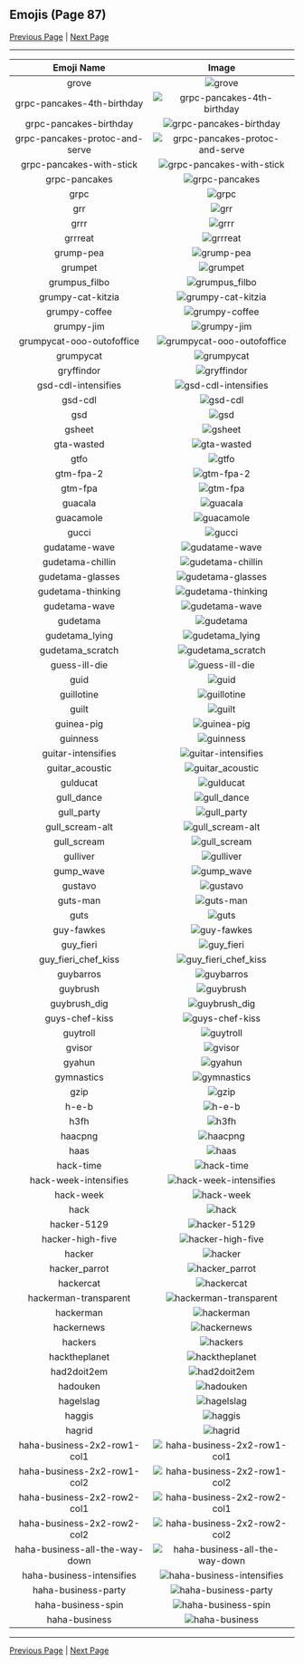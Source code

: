 
## Emojis (Page 87)

[Previous Page](/docs/hc/page-g-0086.md)
  | [Next Page](/docs/hc/page-h-0088.md)

<hr />

|Emoji Name|Image|
| :-: | :-: |
|grove| ![grove](/emojis/hc/grove.png)|
|grpc-pancakes-4th-birthday| ![grpc-pancakes-4th-birthday](/emojis/hc/grpc-pancakes-4th-birthday.png)|
|grpc-pancakes-birthday| ![grpc-pancakes-birthday](/emojis/hc/grpc-pancakes-birthday.png)|
|grpc-pancakes-protoc-and-serve| ![grpc-pancakes-protoc-and-serve](/emojis/hc/grpc-pancakes-protoc-and-serve.png)|
|grpc-pancakes-with-stick| ![grpc-pancakes-with-stick](/emojis/hc/grpc-pancakes-with-stick.png)|
|grpc-pancakes| ![grpc-pancakes](/emojis/hc/grpc-pancakes.png)|
|grpc| ![grpc](/emojis/hc/grpc.png)|
|grr| ![grr](/emojis/hc/grr.gif)|
|grrr| ![grrr](/emojis/hc/grrr.gif)|
|grrreat| ![grrreat](/emojis/hc/grrreat.jpg)|
|grump-pea| ![grump-pea](/emojis/hc/grump-pea.png)|
|grumpet| ![grumpet](/emojis/hc/grumpet.png)|
|grumpus_filbo| ![grumpus_filbo](/emojis/hc/grumpus_filbo.png)|
|grumpy-cat-kitzia| ![grumpy-cat-kitzia](/emojis/hc/grumpy-cat-kitzia.jpg)|
|grumpy-coffee| ![grumpy-coffee](/emojis/hc/grumpy-coffee.gif)|
|grumpy-jim| ![grumpy-jim](/emojis/hc/grumpy-jim.png)|
|grumpycat-ooo-outofoffice| ![grumpycat-ooo-outofoffice](/emojis/hc/grumpycat-ooo-outofoffice.png)|
|grumpycat| ![grumpycat](/emojis/hc/grumpycat.png)|
|gryffindor| ![gryffindor](/emojis/hc/gryffindor.png)|
|gsd-cdl-intensifies| ![gsd-cdl-intensifies](/emojis/hc/gsd-cdl-intensifies.gif)|
|gsd-cdl| ![gsd-cdl](/emojis/hc/gsd-cdl.jpg)|
|gsd| ![gsd](/emojis/hc/gsd.png)|
|gsheet| ![gsheet](/emojis/hc/gsheet.png)|
|gta-wasted| ![gta-wasted](/emojis/hc/gta-wasted.png)|
|gtfo| ![gtfo](/emojis/hc/gtfo.png)|
|gtm-fpa-2| ![gtm-fpa-2](/emojis/hc/gtm-fpa-2.png)|
|gtm-fpa| ![gtm-fpa](/emojis/hc/gtm-fpa.png)|
|guacala| ![guacala](/emojis/hc/guacala.gif)|
|guacamole| ![guacamole](/emojis/hc/guacamole.png)|
|gucci| ![gucci](/emojis/hc/gucci.jpg)|
|gudatame-wave| ![gudatame-wave](/emojis/hc/gudatame-wave.gif)|
|gudetama-chillin| ![gudetama-chillin](/emojis/hc/gudetama-chillin.png)|
|gudetama-glasses| ![gudetama-glasses](/emojis/hc/gudetama-glasses.png)|
|gudetama-thinking| ![gudetama-thinking](/emojis/hc/gudetama-thinking.png)|
|gudetama-wave| ![gudetama-wave](/emojis/hc/gudetama-wave.png)|
|gudetama| ![gudetama](/emojis/hc/gudetama.jpg)|
|gudetama_lying| ![gudetama_lying](/emojis/hc/gudetama_lying.png)|
|gudetama_scratch| ![gudetama_scratch](/emojis/hc/gudetama_scratch.png)|
|guess-ill-die| ![guess-ill-die](/emojis/hc/guess-ill-die.gif)|
|guid| ![guid](/emojis/hc/guid.gif)|
|guillotine| ![guillotine](/emojis/hc/guillotine.png)|
|guilt| ![guilt](/emojis/hc/guilt.jpg)|
|guinea-pig| ![guinea-pig](/emojis/hc/guinea-pig.png)|
|guinness| ![guinness](/emojis/hc/guinness.png)|
|guitar-intensifies| ![guitar-intensifies](/emojis/hc/guitar-intensifies.gif)|
|guitar_acoustic| ![guitar_acoustic](/emojis/hc/guitar_acoustic.png)|
|gulducat| ![gulducat](/emojis/hc/gulducat.jpg)|
|gull_dance| ![gull_dance](/emojis/hc/gull_dance.gif)|
|gull_party| ![gull_party](/emojis/hc/gull_party.gif)|
|gull_scream-alt| ![gull_scream-alt](/emojis/hc/gull_scream-alt.gif)|
|gull_scream| ![gull_scream](/emojis/hc/gull_scream.gif)|
|gulliver| ![gulliver](/emojis/hc/gulliver.png)|
|gump_wave| ![gump_wave](/emojis/hc/gump_wave.gif)|
|gustavo| ![gustavo](/emojis/hc/gustavo.png)|
|guts-man| ![guts-man](/emojis/hc/guts-man.png)|
|guts| ![guts](/emojis/hc/guts.png)|
|guy-fawkes| ![guy-fawkes](/emojis/hc/guy-fawkes.png)|
|guy_fieri| ![guy_fieri](/emojis/hc/guy_fieri.png)|
|guy_fieri_chef_kiss| ![guy_fieri_chef_kiss](/emojis/hc/guy_fieri_chef_kiss.png)|
|guybarros| ![guybarros](/emojis/hc/guybarros.png)|
|guybrush| ![guybrush](/emojis/hc/guybrush.png)|
|guybrush_dig| ![guybrush_dig](/emojis/hc/guybrush_dig.gif)|
|guys-chef-kiss| ![guys-chef-kiss](/emojis/hc/guys-chef-kiss.gif)|
|guytroll| ![guytroll](/emojis/hc/guytroll.png)|
|gvisor| ![gvisor](/emojis/hc/gvisor.png)|
|gyahun| ![gyahun](/emojis/hc/gyahun.png)|
|gymnastics| ![gymnastics](/emojis/hc/gymnastics.gif)|
|gzip| ![gzip](/emojis/hc/gzip.png)|
|h-e-b| ![h-e-b](/emojis/hc/h-e-b.png)|
|h3fh| ![h3fh](/emojis/hc/h3fh.gif)|
|haacpng| ![haacpng](/emojis/hc/haacpng.png)|
|haas| ![haas](/emojis/hc/haas.png)|
|hack-time| ![hack-time](/emojis/hc/hack-time.gif)|
|hack-week-intensifies| ![hack-week-intensifies](/emojis/hc/hack-week-intensifies.gif)|
|hack-week| ![hack-week](/emojis/hc/hack-week.png)|
|hack| ![hack](/emojis/hc/hack.png)|
|hacker-5129| ![hacker-5129](/emojis/hc/hacker-5129.png)|
|hacker-high-five| ![hacker-high-five](/emojis/hc/hacker-high-five.gif)|
|hacker| ![hacker](/emojis/hc/hacker.png)|
|hacker_parrot| ![hacker_parrot](/emojis/hc/hacker_parrot.gif)|
|hackercat| ![hackercat](/emojis/hc/hackercat.png)|
|hackerman-transparent| ![hackerman-transparent](/emojis/hc/hackerman-transparent.png)|
|hackerman| ![hackerman](/emojis/hc/hackerman.jpg)|
|hackernews| ![hackernews](/emojis/hc/hackernews.png)|
|hackers| ![hackers](/emojis/hc/hackers.jpg)|
|hacktheplanet| ![hacktheplanet](/emojis/hc/hacktheplanet.png)|
|had2doit2em| ![had2doit2em](/emojis/hc/had2doit2em.png)|
|hadouken| ![hadouken](/emojis/hc/hadouken.jpg)|
|hagelslag| ![hagelslag](/emojis/hc/hagelslag.png)|
|haggis| ![haggis](/emojis/hc/haggis.png)|
|hagrid| ![hagrid](/emojis/hc/hagrid.png)|
|haha-business-2x2-row1-col1| ![haha-business-2x2-row1-col1](/emojis/hc/haha-business-2x2-row1-col1.png)|
|haha-business-2x2-row1-col2| ![haha-business-2x2-row1-col2](/emojis/hc/haha-business-2x2-row1-col2.png)|
|haha-business-2x2-row2-col1| ![haha-business-2x2-row2-col1](/emojis/hc/haha-business-2x2-row2-col1.png)|
|haha-business-2x2-row2-col2| ![haha-business-2x2-row2-col2](/emojis/hc/haha-business-2x2-row2-col2.png)|
|haha-business-all-the-way-down| ![haha-business-all-the-way-down](/emojis/hc/haha-business-all-the-way-down.gif)|
|haha-business-intensifies| ![haha-business-intensifies](/emojis/hc/haha-business-intensifies.gif)|
|haha-business-party| ![haha-business-party](/emojis/hc/haha-business-party.gif)|
|haha-business-spin| ![haha-business-spin](/emojis/hc/haha-business-spin.gif)|
|haha-business| ![haha-business](/emojis/hc/haha-business.png)|

<hr/>

[Previous Page](/docs/hc/page-g-0086.md)
  | [Next Page](/docs/hc/page-h-0088.md)